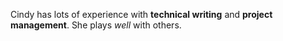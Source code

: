 Cindy has lots of experience with **technical writing** and **project management**. She plays *well* with others.
